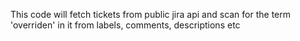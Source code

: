 This code will fetch tickets from public jira api and scan for the term 'overriden' in it from labels, comments, descriptions etc

